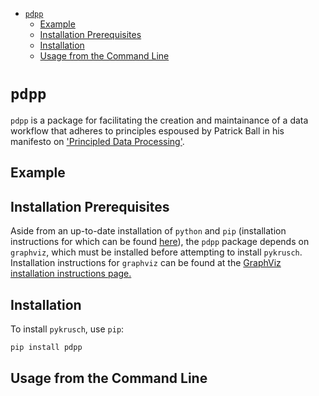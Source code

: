 - [`pdpp`](#pdpp)
  - [Example](#example)
  - [Installation Prerequisites](#installation-prerequisites)
  - [Installation](#installation)
  - [Usage from the Command Line](#usage-from-the-command-line)


# `pdpp`

`pdpp` is a package for facilitating the creation and maintainance of a data workflow that adheres to principles espoused by Patrick Ball in his manifesto on ['Principled Data Processing'](https://www.youtube.com/watch?v=ZSunU9GQdcI).

## Example


## Installation Prerequisites

Aside from an up-to-date installation of `python` and `pip` (installation instructions for which can be found [here](https://wiki.python.org/moin/BeginnersGuide/Download)), the `pdpp` package depends on `graphviz`, which must be installed before attempting to install `pykrusch`. Installation instructions for `graphviz` can be found at the [GraphViz installation instructions page.](https://pygraphviz.github.io/documentation/stable/install.html#windows-install)


## Installation

To install `pykrusch`, use `pip`:

```bash
pip install pdpp
```

## Usage from the Command Line
